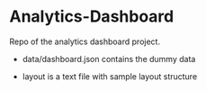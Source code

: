 # Analytics-Dashboard
Repo of the analytics dashboard project.

- data/dashboard.json contains the dummy data

- layout is a text file with sample layout structure
